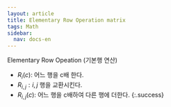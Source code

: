```yaml
---
layout: article
title: Elementary Row Operation matrix
tags: Math
sidebar:
  nav: docs-en
---
```

Elementary Row Opeation (기본행 연산)
- $R_i(c)$: 어느 행을 c배 한다.
- $R_{i, j}: i, j$ 행을 교환시킨다.
- $R_{i, j}(c)$: 어느 행을 c배하여 다른 행에 더한다.
{:.success}
